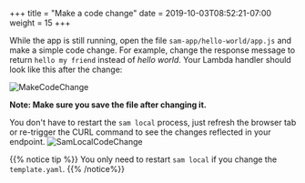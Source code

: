 +++
title = "Make a code change"
date = 2019-10-03T08:52:21-07:00
weight = 15
+++

While the app is still running, open the file `sam-app/hello-world/app.js` and make a simple code change. For example, change the response message to return `hello my friend` instead of _hello world_. Your Lambda handler should look like this after the change: 

![MakeCodeChange](/images/screenshot-make-code-change.png)

**Note: Make sure you save the file after changing it.**

You don't have to restart the `sam local` process, just refresh the browser tab or re-trigger the CURL command to see the changes reflected in your endpoint.
![SamLocalCodeChange](/images/screenshot-samlocal-code-change.png)

{{% notice tip %}}
You only need to restart `sam local` if you change the `template.yaml`.
{{% /notice%}}
